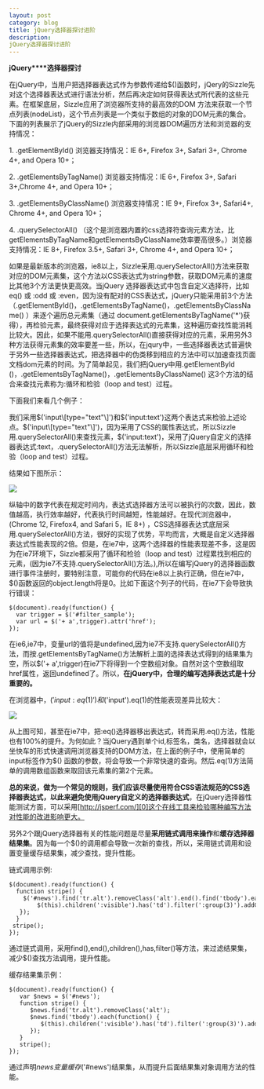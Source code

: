 ```yaml
---
layout: post
category: blog
title: jQuery选择器探讨进阶
description: 
jQuery选择器探讨进阶
---
```


**jQuery****选择器探讨**

在jQuery中，当用户把选择器表达式作为参数传递给$()函数时，jQery的Sizzle先对这个选择器表达式进行语法分析，然后再决定如何获得表达式所代表的这些元素。在框架底层，Sizzle应用了浏览器所支持的最高效的DOM 方法来获取一个节点列表(nodeList)，这个节点列表是一个类似于数组的对象的DOM元素的集合。下面的列表展示了jQuery的Sizzle内部采用的浏览器DOM遍历方法和浏览器的支持情况：

1\. .getElementById()  浏览器支持情况：IE 6+, Firefox 3+, Safari 3+, Chrome 4+, and Opera 10+；

2\. .getElementsByTagName()  浏览器支持情况：IE 6+, Firefox 3+, Safari 3+,Chrome 4+, and Opera 10+；

3\. .getElementsByClassName() 浏览器支持情况：IE 9+, Firefox 3+, Safari4+, Chrome 4+, and Opera 10+；

4\. .querySelectorAll() （这个是浏览器内置的css选择符查询元素方法，比getElementsByTagName和getElementsByClassName效率要高很多。）浏览器支持情况：IE 8+, Firefox 3.5+, Safari 3+, Chrome 4+, and Opera 10+；

如果是最新版本的浏览器，ie8以上，Sizzle采用.querySelectorAll()方法来获取对应的DOM元素集，这个方法以CSS表达式为string参数，获取DOM元素的速度比其他3个方法更快更高效。当jQuery 选择器表达式中包含自定义选择符，比如eq() 或  :odd 或 :even，因为没有配对的CSS表达式，jQuery只能采用前3个方法（.getElementById()，.getElementsByTagName()，.getElementsByClassName() ）来逐个遍历总元素集（通过 document.getElementsByTagName('\*')获得），再检验元素，最终获得对应于选择表达式的元素集，这种遍历查找性能消耗比较大。因此，如果不能用.querySelectorAll()直接获得对应的元素，采用另外3种方法获得元素集的效率要差一些，所以，在jqury中，一些选择器表达式普遍快于另外一些选择器表达式，把选择器中的伪类移到相应的方法中可以加速查找页面文档dom元素的时间。为了简单起见，我们把jQuery中用.getElementById ()，.getElementsByTagName()，.getElementsByClassName() 这3个方法的结合来查找元素称为:循环和检验（loop and test）过程。

下面我们来看几个例子：

我们采用$('input\[type="text"\]')和$('input:text')这两个表达式来检验上述论点。$('input\[type="text"\]')，因为采用了CSS的属性表达式，所以Sizzle用.querySelectorAll()来查找元素，$('input:text')，采用了jQuery自定义的选择器表达式:text，.querySelectorAll()方法无法解析，所以Sizzle底层采用循环和检验（loop and test）过程。

结果如下图所示：

![](http://f.hiphotos.baidu.com/album/pic/item/7a899e510fb30f24b797284dc995d143ad4b036b.jpg)

纵轴中的数字代表在规定时间内，表达式选择器方法可以被执行的次数，因此，数值越高，执行效率越好，代表执行时间越短，性能越好。在现代浏览器中，(Chrome 12, Firefox4, and Safari 5，IE 8+) ，CSS选择器表达式底层采用.querySelectorAll()方法，很好的实现了优势，平均而言，大概是自定义选择器表达式性能表现的2倍。但是，在ie7中，这两个选择器的性能表现差不多，这是因为在ie7环境下，Sizzle都采用了循环和检验（loop and test）过程累找到相应的元素，(因为ie7不支持.querySelectorAll()方法。),所以在编写jQuery的选择器函数进行事件注册时，要特别注意，可能你的代码在ie8以上执行正确，但在ie7中，$()函数返回的object.length将是0。比如下面这个列子的代码，在ie7下会导致执行错误：
    
    $(document).ready(function() {
      var trigger = $('#filter_sample');
      var url = $('+ a',trigger).attr('href');
    });

在ie6,ie7中，变量url的值将是undefined,因为ie7不支持.querySelectorAll()方法，而按.getElementsByTagName()方法解析上面的选择表达式得到的结果集为空，所以$('+ a',trigger)在ie7下将得到一个空数组对象。自然对这个空数组取href属性，返回undefined了。所以，**在jQuery中，合理的编写选择表达式是十分重要的。**

在浏览器中，$('input:eq(1)')和$('input').eq(1)的性能表现差异比较大：

![](http://h.hiphotos.baidu.com/album/pic/item/0eb30f2442a7d9333fa5203dac4bd11373f0016b.jpg)

从上图可知，甚至在ie7中，把:eq()选择器移出表达式，转而采用.eq()方法，性能也有100%的提升。为何如此？当jQuery遇到单个id,标签名，类名，选择器就会以坐快车的形式快速调用浏览器支持的DOM方法，在上面的例子中，使用简单的input标签作为$() 函数的参数，将会导致一个非常快速的查询。然后.eq(1)方法简单的调用数组函数来取回该元素集的第2个元素。

**总的来说，做为一个常见的规则，我们应该尽量使用符合CSS语法规范的CSS选择器表达式，以此来避免使用jQuery自定义的选择器表达式**，在jQuery选择器性能测试方面，可以采用[http://jsperf.com/][0]这个在线工具来检验哪种编写方法对性能的改进影响更大。

另外2个跟jQuery选择器有关的性能问题是尽量**采用链式调用来操作**和**缓存选择器结果集**。因为每一个$()的调用都会导致一次新的查找，所以，采用链式调用和设置变量缓存结果集，减少查找，提升性能。

链式调用示例:
    
    $(document).ready(function() {
      function stripe() {
        $('#news').find('tr.alt').removeClass('alt').end().find('tbody').each(function() {
            $(this).children(':visible').has('td').filter(':group(3)').addClass('alt');
       });
      }
     stripe();
    });

通过链式调用，采用find(),end(),children(),has,filter()等方法，来过滤结果集，减少$()查找方法调用，提升性能。

缓存结果集示例：
    
    $(document).ready(function() {
       var $news = $('#news');
       function stripe() {
          $news.find('tr.alt').removeClass('alt');
          $news.find('tbody').each(function() {
             $(this).children(':visible').has('td').filter(':group(3)').addClass('alt');
          });
       }
       stripe();
    });

通过声明$news变量缓存$('\#news')结果集，从而提升后面结果集对象调用方法的性能。


[0]: http://jsperf.com/